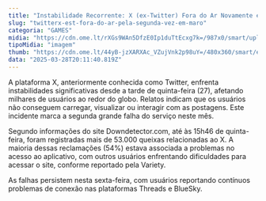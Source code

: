 ```yaml
---
title: "Instabilidade Recorrente: X (ex-Twitter) Fora do Ar Novamente em Março"
slug: "twitterx-est-fora-do-ar-pela-segunda-vez-em-maro"
categoria: "GAMES"
midia: "https://cdn.ome.lt/rXGs9WAn5DfzE0Ip1duTtEcxg7k=/987x0/smart/uploads/conteudo/fotos/x-twitter-fora-do-ar.png"
tipoMidia: "imagem"
thumb: "https://cdn.ome.lt/44yB-jzXARXAc_VZujVnk2p98uY=/480x360/smart/extras/conteudos/x-twitter-fora-do-ar.png"
data: "2025-03-28T20:11:40.819Z"
---
```


A plataforma X, anteriormente conhecida como Twitter, enfrenta instabilidades significativas desde a tarde de quinta-feira (27), afetando milhares de usuários ao redor do globo. Relatos indicam que os usuários não conseguem carregar, visualizar ou interagir com as postagens. Este incidente marca a segunda grande falha do serviço neste mês.

Segundo informações do site Downdetector.com, até às 15h46 de quinta-feira, foram registradas mais de 53.000 queixas relacionadas ao X. A maioria dessas reclamações (54%) estava associada a problemas no acesso ao aplicativo, com outros usuários enfrentando dificuldades para acessar o site, conforme reportado pela Variety.

As falhas persistem nesta sexta-feira, com usuários reportando contínuos problemas de conexão nas plataformas Threads e BlueSky.